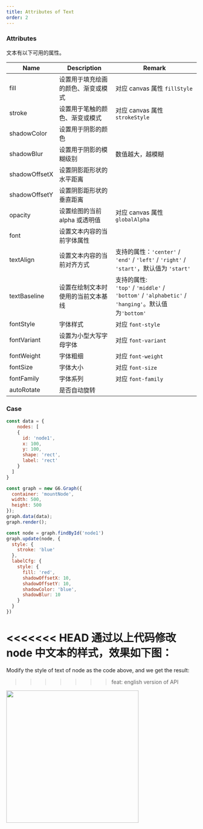 ```yaml
---
title: Attributes of Text
order: 2
---
```


### Attributes
文本有以下可用的属性。

| Name | Description | Remark |
| --- | --- | --- |
| fill | 设置用于填充绘画的颜色、渐变或模式 | 对应 canvas 属性 `fillStyle` |
| stroke | 设置用于笔触的颜色、渐变或模式 | 对应 canvas 属性 `strokeStyle` |
| shadowColor | 设置用于阴影的颜色 |  |
| shadowBlur | 设置用于阴影的模糊级别 | 数值越大，越模糊 |
| shadowOffsetX | 设置阴影距形状的水平距离 |  |
| shadowOffsetY | 设置阴影距形状的垂直距离 |  |
| opacity | 设置绘图的当前 alpha 或透明值 | 对应 canvas 属性 `globalAlpha` |
| font | 设置文本内容的当前字体属性 |  |
| textAlign | 设置文本内容的当前对齐方式 | 支持的属性：`'center'` / `'end'` / `'left'` / `'right'` / `'start'`，默认值为 `'start'` |
| textBaseline | 设置在绘制文本时使用的当前文本基线 | 支持的属性: <br />`'top'` / `'middle'` / `'bottom'` / `'alphabetic'` / `'hanging'`。默认值为`'bottom'` |
| fontStyle | 字体样式 | 对应 `font-style` |
| fontVariant | 设置为小型大写字母字体 | 对应 `font-variant` |
| fontWeight | 字体粗细 | 对应 `font-weight` |
| fontSize | 字体大小 | 对应 `font-size` |
| fontFamily | 字体系列 | 对应 `font-family` |
| autoRotate | 是否自动旋转 |  |


### Case
```javascript
const data = {
	nodes: [
  	{
      id: 'node1',
      x: 100,
      y: 100,
      shape: 'rect',
      label: 'rect'
    }
  ]
}

const graph = new G6.Graph({
  container: 'mountNode',
  width: 500,
  height: 500
});
graph.data(data);
graph.render();

const node = graph.findById('node1')
graph.update(node, {
  style: {
    stroke: 'blue'
  },
  labelCfg: {
    style: {
      fill: 'red',
      shadowOffsetX: 10,
      shadowOffsetY: 10,
      shadowColor: 'blue',
      shadowBlur: 10
    }
  }
})
```

<<<<<<< HEAD
通过以上代码修改 node 中文本的样式，效果如下图：
=======
Modify the style of text of node as the code above, and we get the result:
>>>>>>> feat: english version of API

<img src='https://gw.alipayobjects.com/mdn/rms_f8c6a0/afts/img/A*euH9SLcS2IoAAAAAAAAAAABkARQnAQ' width=350>

